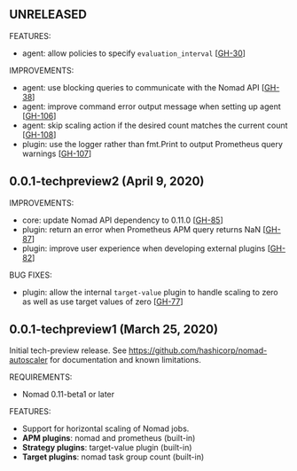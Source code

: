 ## UNRELEASED

FEATURES:
 * agent: allow policies to specify `evaluation_interval` [[GH-30](https://github.com/hashicorp/nomad-autoscaler/pull/30)]

IMPROVEMENTS:
 * agent: use blocking queries to communicate with the Nomad API [[GH-38](https://github.com/hashicorp/nomad-autoscaler/issues/38)]
 * agent: improve command error output message when setting up agent [[GH-106](https://github.com/hashicorp/nomad-autoscaler/pull/106)]
 * agent: skip scaling action if the desired count matches the current count [[GH-108](https://github.com/hashicorp/nomad-autoscaler/pull/108)]
 * plugin: use the logger rather than fmt.Print to output Prometheus query warnings [[GH-107](https://github.com/hashicorp/nomad-autoscaler/pull/107)]

## 0.0.1-techpreview2 (April 9, 2020)

IMPROVEMENTS:
 * core: update Nomad API dependency to 0.11.0 [[GH-85](https://github.com/hashicorp/nomad-autoscaler/pull/85)]
 * plugin: return an error when Prometheus APM query returns NaN [[GH-87](https://github.com/hashicorp/nomad-autoscaler/pull/87)]
 * plugin: improve user experience when developing external plugins [[GH-82](https://github.com/hashicorp/nomad-autoscaler/pull/82)]

BUG FIXES:
 * plugin: allow the internal `target-value` plugin to handle scaling to zero as well as use target values of zero [[GH-77](https://github.com/hashicorp/nomad-autoscaler/pull/77)]

## 0.0.1-techpreview1 (March 25, 2020)

Initial tech-preview release.
See https://github.com/hashicorp/nomad-autoscaler for documentation and known limitations.

REQUIREMENTS:
* Nomad 0.11-beta1 or later

FEATURES:
* Support for horizontal scaling of Nomad jobs.
* **APM plugins**: nomad and prometheus (built-in)
* **Strategy plugins**: target-value plugin (built-in)
* **Target plugins**: nomad task group count (built-in)
